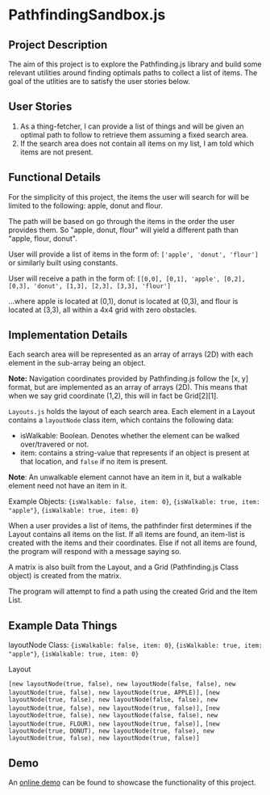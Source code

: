 PathfindingSandbox.js
==============

Project Description
------------

The aim of this project is to explore the Pathfinding.js library and build some relevant utilities
around finding optimals paths to collect a list of items. The goal of the utlities are to satisfy the
user stories below.

User Stories
------
1. As a thing-fetcher, I can provide a list of things and will be given an optimal path to follow to
 retrieve them assuming a fixed search area.
2. If the search area does not contain all items on my list, I am told which items are not present.

Functional Details
------
For the simplicity of this project, the items the user will search for will be limited to the following:
apple, donut and flour.

The path will be based on go through the items in the order the user provides them. So "apple, donut, flour" will yield a different path than "apple, flour, donut".

User will provide a list of items in the form of:
```['apple', 'donut', 'flour']```
or similarly built using constants.

User will receive a path in the form of:
```[[0,0], [0,1], 'apple', [0,2], [0,3], 'donut', [1,3], [2,3], [3,3], 'flour']```

...where apple is located at (0,1), donut is located at (0,3), and flour is located at (3,3), all within
a 4x4 grid with zero obstacles.

Implementation Details
------
Each search area will be represented as an array of arrays (2D) with each element in the sub-array being
an object.

**Note:** Navigation coordinates provided by Pathfinding.js follow the [x, y] format, but are
implemented as an array of arrays (2D). This means that when we say grid coordinate (1,2), this will
in fact be Grid[2][1].

`Layouts.js` holds the layout of each search area. Each element in a Layout contains a `layoutNode` class item, which contains the following data:
* isWalkable: Boolean. Denotes whether the element can be walked over/travered or not.
* item: contains a string-value that represents if an object is present at that location, and `false` if
no item is present.

**Note**: An unwalkable element cannot have an item in it, but a walkable element need not have an item
in it.

Example Objects:
```{isWalkable: false, item: 0}```,
```{isWalkable: true, item: "apple"}```,
```{isWalkable: true, item: 0}```

When a user provides a list of items, the pathfinder first determines if the Layout contains
all items on the list. If all items are found, an item-list is created with the items and their coordinates. Else if not all items are found, the program will respond with a message saying so.

A matrix is also built from the Layout, and a Grid (Pathfinding.js Class object) is created from the matrix.

The program will attempt to find a path using the created Grid and the Item List.


Example Data Things
------
layoutNode Class:
```{isWalkable: false, item: 0}```,
```{isWalkable: true, item: "apple"}```,
```{isWalkable: true, item: 0}```

Layout

  ```[new layoutNode(true, false), new layoutNode(false, false), new layoutNode(true, false), new layoutNode(true, APPLE)],```
  ```[new layoutNode(true, false), new layoutNode(false, false), new layoutNode(true, false), new layoutNode(true, false)],```
  ```[new layoutNode(true, false), new layoutNode(false, false), new layoutNode(true, FLOUR), new layoutNode(true, false)],```
  ```[new layoutNode(true, DONUT), new layoutNode(true, false), new layoutNode(true, false), new layoutNode(true, false)]```


Demo
------

An [online demo](http://www.google.com) can be found to showcase the functionality of this project.
